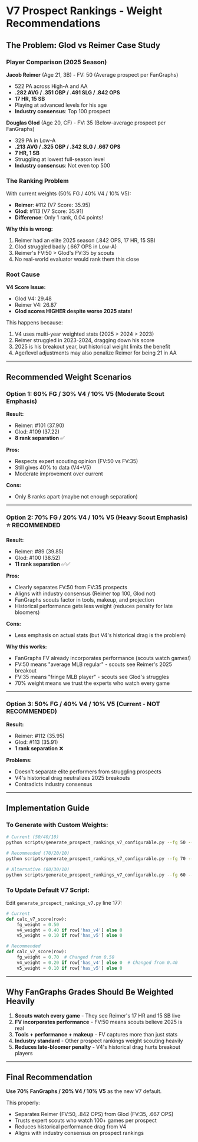 # V7 Prospect Rankings - Weight Recommendations

## The Problem: Glod vs Reimer Case Study

### Player Comparison (2025 Season)

**Jacob Reimer** (Age 21, 3B) - FV: 50 (Average prospect per FanGraphs)
- 522 PA across High-A and AA
- **.282 AVG / .351 OBP / .491 SLG / .842 OPS**
- **17 HR, 15 SB**
- Playing at advanced levels for his age
- **Industry consensus**: Top 100 prospect

**Douglas Glod** (Age 20, CF) - FV: 35 (Below-average prospect per FanGraphs)
- 329 PA in Low-A
- **.213 AVG / .325 OBP / .342 SLG / .667 OPS**
- **7 HR, 1 SB**
- Struggling at lowest full-season level
- **Industry consensus**: Not even top 500

### The Ranking Problem

With current weights (50% FG / 40% V4 / 10% V5):
- **Reimer**: #112 (V7 Score: 35.95)
- **Glod**: #113 (V7 Score: 35.91)
- **Difference**: Only 1 rank, 0.04 points!

**Why this is wrong:**
1. Reimer had an elite 2025 season (.842 OPS, 17 HR, 15 SB)
2. Glod struggled badly (.667 OPS in Low-A)
3. Reimer's FV:50 > Glod's FV:35 by scouts
4. No real-world evaluator would rank them this close

### Root Cause

**V4 Score Issue:**
- Glod V4: 29.48
- Reimer V4: 26.87
- **Glod scores HIGHER despite worse 2025 stats!**

This happens because:
1. V4 uses multi-year weighted stats (2025 > 2024 > 2023)
2. Reimer struggled in 2023-2024, dragging down his score
3. 2025 is his breakout year, but historical weight limits the benefit
4. Age/level adjustments may also penalize Reimer for being 21 in AA

---

## Recommended Weight Scenarios

### Option 1: **60% FG / 30% V4 / 10% V5** (Moderate Scout Emphasis)

**Result:**
- Reimer: #101 (37.90)
- Glod: #109 (37.22)
- **8 rank separation** ✅

**Pros:**
- Respects expert scouting opinion (FV:50 vs FV:35)
- Still gives 40% to data (V4+V5)
- Moderate improvement over current

**Cons:**
- Only 8 ranks apart (maybe not enough separation)

---

### Option 2: **70% FG / 20% V4 / 10% V5** (Heavy Scout Emphasis) ⭐ **RECOMMENDED**

**Result:**
- Reimer: #89 (39.85)
- Glod: #100 (38.52)
- **11 rank separation** ✅✅

**Pros:**
- Clearly separates FV:50 from FV:35 prospects
- Aligns with industry consensus (Reimer top 100, Glod not)
- FanGraphs scouts factor in tools, makeup, and projection
- Historical performance gets less weight (reduces penalty for late bloomers)

**Cons:**
- Less emphasis on actual stats (but V4's historical drag is the problem)

**Why this works:**
- FanGraphs FV already incorporates performance (scouts watch games!)
- FV:50 means "average MLB regular" - scouts see Reimer's 2025 breakout
- FV:35 means "fringe MLB player" - scouts see Glod's struggles
- 70% weight means we trust the experts who watch every game

---

### Option 3: **50% FG / 40% V4 / 10% V5** (Current - NOT RECOMMENDED)

**Result:**
- Reimer: #112 (35.95)
- Glod: #113 (35.91)
- **1 rank separation** ❌

**Problems:**
- Doesn't separate elite performers from struggling prospects
- V4's historical drag neutralizes 2025 breakouts
- Contradicts industry consensus

---

## Implementation Guide

### To Generate with Custom Weights:

```bash
# Current (50/40/10)
python scripts/generate_prospect_rankings_v7_configurable.py --fg 50 --v4 40 --v5 10

# Recommended (70/20/10)
python scripts/generate_prospect_rankings_v7_configurable.py --fg 70 --v4 20 --v5 10 --output recommended

# Alternative (60/30/10)
python scripts/generate_prospect_rankings_v7_configurable.py --fg 60 --v4 30 --v5 10 --output alternative
```

### To Update Default V7 Script:

Edit `generate_prospect_rankings_v7.py` line 177:

```python
# Current
def calc_v7_score(row):
    fg_weight = 0.50
    v4_weight = 0.40 if row['has_v4'] else 0
    v5_weight = 0.10 if row['has_v5'] else 0

# Recommended
def calc_v7_score(row):
    fg_weight = 0.70  # Changed from 0.50
    v4_weight = 0.20 if row['has_v4'] else 0  # Changed from 0.40
    v5_weight = 0.10 if row['has_v5'] else 0
```

---

## Why FanGraphs Grades Should Be Weighted Heavily

1. **Scouts watch every game** - They see Reimer's 17 HR and 15 SB live
2. **FV incorporates performance** - FV:50 means scouts believe 2025 is real
3. **Tools + performance + makeup** - FV captures more than just stats
4. **Industry standard** - Other prospect rankings weight scouting heavily
5. **Reduces late-bloomer penalty** - V4's historical drag hurts breakout players

---

## Final Recommendation

**Use 70% FanGraphs / 20% V4 / 10% V5** as the new V7 default.

This properly:
- Separates Reimer (FV:50, .842 OPS) from Glod (FV:35, .667 OPS)
- Trusts expert scouts who watch 100+ games per prospect
- Reduces historical performance drag from V4
- Aligns with industry consensus on prospect rankings
